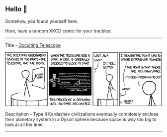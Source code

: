 ## Hello 👀

Somehow, you found yourself here.

Here, have a random XKCD comic for your troubles:

-----------------------------------

Title - [Occulting Telescope](https://xkcd.com/975)

![Occulting Telescope](./random_comic.png)

Description - Type II Kardashev civilizations eventually completely enclose their planetary system in a Dyson sphere because space is way too big to look at all the time.

-----------------------------------
